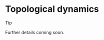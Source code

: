 # Topological dynamics

> [!TIP]
> Further details coming soon.

<!--
ωf(x) denotes its ω-limit set, i.e. the set of limit points of the sequence x,f(x),f2(x),... .

The following conditions are equivalent:

    (X,f) is minimal,
    every orbit is dense in X ,
    ωf(x)=X for every x∈X .
-->
